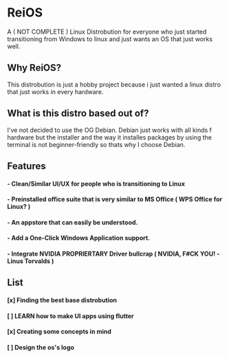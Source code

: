 # ReiOS

A ( NOT COMPLETE ) Linux Distrobution for everyone who just started transitioning from Windows to linux and just wants an OS that just works well.

## Why ReiOS?

This distrobution is just a hobby project because i just wanted a linux distro that just works in every hardware.

## What is this distro based out of?

I've not decided to use the OG Debian. Debian just works with all kinds f hardware but the installer and the way it installes packages by using the terminal is not beginner-friendly so thats why I choose Debian.

## Features

#### - Clean/Similar UI/UX for people who is transitioning to Linux
#### - Preinstalled office suite that is very similar to MS Office ( WPS Office for Linux? )
#### - An appstore that can easily be understood.
#### - Add a One-Click Windows Application support.
#### - Integrate NVIDIA PROPRIERTARY Driver bullcrap ( NVIDIA, F#CK YOU! -Linus Torvalds )

## List

#### [x] Finding the best base distrobution
#### [ ] LEARN how to make UI apps using flutter
#### [x] Creating some concepts in mind
#### [ ] Design the os's logo
